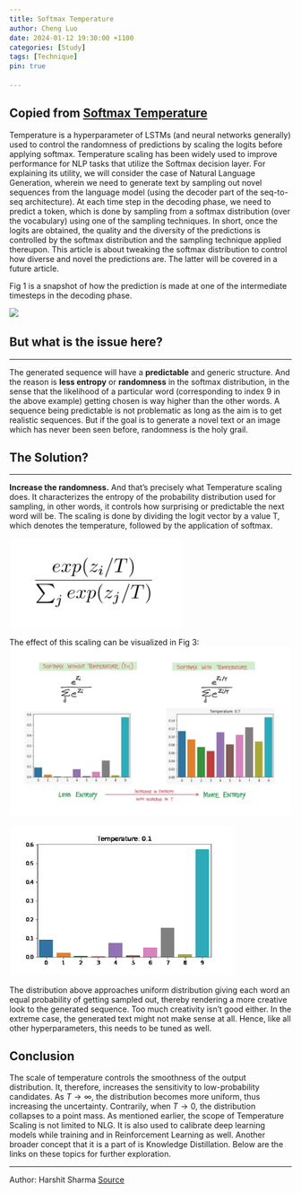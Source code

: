 ```yaml
---
title: Softmax Temperature
author: Cheng Luo
date: 2024-01-12 19:30:00 +1100
categories: [Study]
tags: [Technique]
pin: true

---
```


Copied from [Softmax Temperature](https://medium.com/mlearning-ai/softmax-temperature-5492e4007f71)
---
Temperature is a hyperparameter of LSTMs (and neural networks generally) used to control the randomness of predictions by scaling the logits before applying softmax. Temperature scaling has been widely used to improve performance for NLP tasks that utilize the Softmax decision layer.
For explaining its utility, we will consider the case of Natural Language Generation, wherein we need to generate text by sampling out novel sequences from the language model (using the decoder part of the seq-to-seq architecture). At each time step in the decoding phase, we need to predict a token, which is done by sampling from a softmax distribution (over the vocabulary) using one of the sampling techniques. In short, once the logits are obtained, the quality and the diversity of the predictions is controlled by the softmax distribution and the sampling technique applied thereupon. This article is about tweaking the softmax distribution to control how diverse and novel the predictions are. The latter will be covered in a future article.

Fig 1 is a snapshot of how the prediction is made at one of the intermediate timesteps in the decoding phase.

![](https://raw.githubusercontent.com/lingjivoo/lingjivoo.github.io/master/_posts/2024-1-12-Softmax-Temperature-vis.assets/Logits-transformation-by-Softmax.webp)


## But what is the issue here?
---

The generated sequence will have a **predictable** and generic structure. And the reason is **less entropy** or **randomness** in the softmax distribution, in the sense that the likelihood of a particular word (corresponding to index 9 in the above example) getting chosen is way higher than the other words. A sequence being predictable is not problematic as long as the aim is to get realistic sequences. But if the goal is to generate a novel text or an image which has never been seen before, randomness is the holy grail.

## The Solution?
---
**Increase the randomness.**
And that’s precisely what Temperature scaling does. It characterizes the entropy of the probability distribution used for sampling, in other words, it controls how surprising or predictable the next word will be. The scaling is done by dividing the logit vector by a value T, which denotes the temperature, followed by the application of softmax.

![](https://raw.githubusercontent.com/lingjivoo/lingjivoo.github.io/master/_posts/2024-1-12-Softmax-Temperature-vis.assets/Temperature-Scaling-Equation.webp)


The effect of this scaling can be visualized in Fig 3:
![](https://raw.githubusercontent.com/lingjivoo/lingjivoo.github.io/master/_posts/2024-1-12-Softmax-Temperature-vis.assets/Vis-outputs.webp)

![](https://raw.githubusercontent.com/lingjivoo/lingjivoo.github.io/master/_posts/2024-1-12-Softmax-Temperature-vis.assets/dynamic-vis.gif)

The distribution above approaches uniform distribution giving each word an equal probability of getting sampled out, thereby rendering a more creative look to the generated sequence. Too much creativity isn’t good either. In the extreme case, the generated text might not make sense at all. Hence, like all other hyperparameters, this needs to be tuned as well.

## Conclusion
The scale of temperature controls the smoothness of the output distribution. It, therefore, increases the sensitivity to low-probability candidates. As $T \rightarrow \infty$, the distribution becomes more uniform, thus increasing the uncertainty. Contrarily, when  $T \rightarrow 0$, the distribution collapses to a point mass.
As mentioned earlier, the scope of Temperature Scaling is not limited to NLG. It is also used to calibrate deep learning models while training and in Reinforcement Learning as well. Another broader concept that it is a part of is Knowledge Distillation. Below are the links on these topics for further exploration.

---
Author: Harshit Sharma [Source](https://medium.com/mlearning-ai/softmax-temperature-5492e4007f71)
